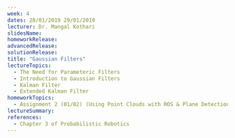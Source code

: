 ```yaml
---
week: 4
dates: 28/01/2019 29/01/2019
lecturer: Dr. Mangal Kothari
slidesName:
homeworkRelease:
advancedRelease:
solutionRelease:
title: "Gaussian Filters"
lectureTopics:
  - The Need for Parameteric Filters
  - Introduction to Gaussian Filters
  - Kalman Filter
  - Extended Kalman Filter
homeworkTopics:
  - Assignment 2 (01/02) (Using Point Clouds with ROS & Plane Detection using RANSAC)
lectureSummary:
references:
  - Chapter 3 of Probabilistic Robotics
---
```

